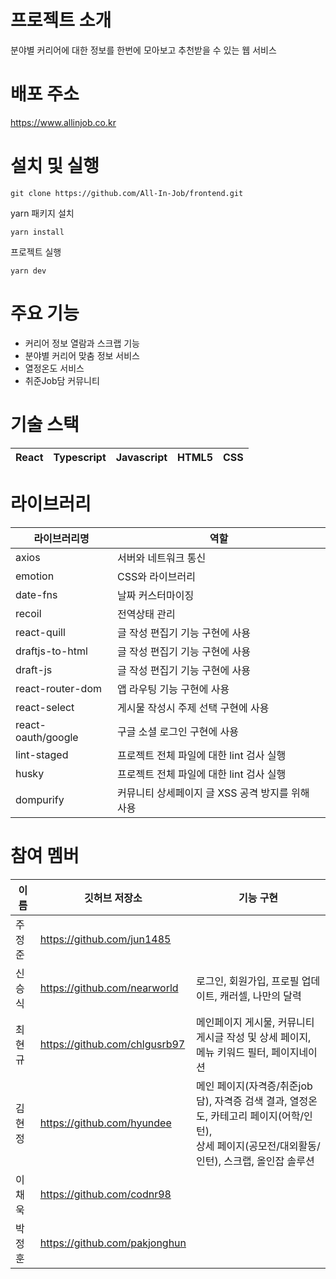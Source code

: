 # 프로젝트 소개
분야별 커리어에 대한 정보를 한번에 모아보고 추천받을 수 있는 웹 서비스

# 배포 주소
https://www.allinjob.co.kr

# 설치 및 실행
```
git clone https://github.com/All-In-Job/frontend.git
```
yarn 패키지 설치
```
yarn install
```
프로젝트 실행
```
yarn dev
```

# 주요 기능
- 커리어 정보 열람과 스크랩 기능
- 분야별 커리어 맞춤 정보 서비스
- 열정온도 서비스
- 취준Job담 커뮤니티

# 기술 스택
| React | Typescript | Javascript | HTML5 | CSS |
|---|---|---|---|---|

# 라이브러리
| 라이브러리명 | 역할 |
| --- | --- |
| axios | 서버와 네트워크 통신 |
| emotion | CSS와 라이브러리 |
| date-fns | 날짜 커스터마이징 |
|recoil | 전역상태 관리 |
| react-quill | 글 작성 편집기 기능 구현에 사용 |
| draftjs-to-html | 글 작성 편집기 기능 구현에 사용 |
| draft-js |글 작성 편집기 기능 구현에 사용 |
| react-router-dom|앱 라우팅 기능 구현에 사용 |
| react-select | 게시물 작성시 주제 선택 구현에 사용 |
| react-oauth/google | 구글 소셜 로그인 구현에 사용 |
| lint-staged | 프로젝트 전체 파일에 대한 lint 검사 실행 |
| husky | 프로젝트 전체 파일에 대한 lint 검사 실행 |
| dompurify | 커뮤니티 상세페이지 글 XSS 공격 방지를 위해 사용 |

# 참여 멤버
| 이름 | 깃허브 저장소 | 기능 구현 |
| --- | --- | --- |
| 주정준 | https://github.com/jun1485 | |
| 신승식 | https://github.com/nearworld | 로그인, 회원가입, 프로필 업데이트, 캐러셀, 나만의 달력 |
| 최현규 | https://github.com/chlgusrb97 | 메인페이지 게시물, 커뮤니티 게시글 작성 및 상세 페이지, 메뉴 키워드 필터, 페이지네이션 |
| 김현정 | https://github.com/hyundee | 메인 페이지(자격증/취준job담), 자격증 검색 결과, 열정온도, 카테고리 페이지(어학/인턴), <br /> 상세 페이지(공모전/대외활동/인턴), 스크랩, 올인잡 솔루션|
| 이채욱 | https://github.com/codnr98 | |
| 박정훈 | https://github.com/pakjonghun || 
